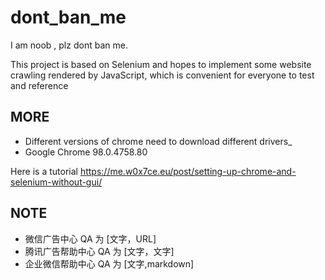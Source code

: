 # dont_ban_me

I am noob , plz dont ban me.

This project is based on Selenium and hopes to implement some website crawling rendered by JavaScript, which is convenient for everyone to test and reference

## MORE

- Different versions of chrome need to download different drivers_
- Google Chrome 98.0.4758.80

Here is a tutorial
https://me.w0x7ce.eu/post/setting-up-chrome-and-selenium-without-gui/

## NOTE

- 微信广告中心 QA 为 [文字，URL]
- 腾讯广告帮助中心 QA 为 [文字，文字]
- 企业微信帮助中心 QA 为 [文字,markdown]
